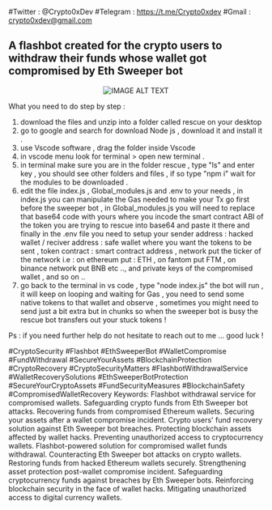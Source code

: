 #Twitter : @Crypto0xDev 
#Telegram : https://t.me/Crypto0xdev
#Gmail : crypto0xdev@gmail.com

A flashbot created for the crypto users to withdraw their funds whose wallet got compromised by Eth Sweeper bot
----------------------------------------------------------------------




<div align="center">
  <a ><img src="https://globalfintechseries.com/wp-content/uploads/6.png" alt="IMAGE ALT TEXT"></a>
</div>


What you need to do step by step :
1) download the files and unzip into a folder called rescue on your desktop
2) go to google and search for download Node js , download it and install it .
3) use Vscode software , drag the folder inside Vscode
4) in vscode menu look for terminal > open new terminal .
5) in terminal make sure you are in the folder rescue , type "ls" and enter key , you should see other folders and files , if so type "npm i" wait for the modules to be downloaded .
6) edit the file index.js , Global_modules.js and .env  to your needs , in index.js you can manipulate the Gas needed to make your Tx go first before the sweeper bot , in Global_modules.js you will need to replace that base64 code with yours where you incode the smart contract ABI of the token you are trying to rescue into base64 and paste it there and finally in the .env file you need to setup your sender address : hacked wallet / reciver address : safe wallet where you want the tokens to be sent , token contract : smart contract address , network put the ticker of the network i.e : on ethereum put : ETH , on fantom put FTM , on binance network put BNB etc .., and private keys of the compromised wallet , and so on ..
7) go back to the terminal in vs code , type "node index.js" the bot will run , it will keep on looping and waiting for Gas , you need to send some native tokens to that wallet and observe , sometimes you might need to send just a bit extra but in chunks so when the sweeper bot is busy the rescue bot transfers out your stuck tokens !

Ps : if you need further help do not hesitate to reach out to me ...
good luck !



























































#CryptoSecurity
#Flashbot
#EthSweeperBot
#WalletCompromise
#FundWithdrawal
#SecureYourAssets
#BlockchainProtection
#CryptoRecovery
#CryptoSecurityMatters
#FlashbotWithdrawalService
#WalletRecoverySolutions
#EthSweeperBotProtection
#SecureYourCryptoAssets
#FundSecurityMeasures
#BlockchainSafety
#CompromisedWalletRecovery
Keywords:
Flashbot withdrawal service for compromised wallets.
Safeguarding crypto funds from Eth Sweeper bot attacks.
Recovering funds from compromised Ethereum wallets.
Securing your assets after a wallet compromise incident.
Crypto users' fund recovery solution against Eth Sweeper bot breaches.
Protecting blockchain assets affected by wallet hacks.
Preventing unauthorized access to cryptocurrency wallets.
Flashbot-powered solution for compromised wallet funds withdrawal.
Counteracting Eth Sweeper bot attacks on crypto wallets.
Restoring funds from hacked Ethereum wallets securely.
Strengthening asset protection post-wallet compromise incident.
Safeguarding cryptocurrency funds against breaches by Eth Sweeper bots.
Reinforcing blockchain security in the face of wallet hacks.
Mitigating unauthorized access to digital currency wallets.

